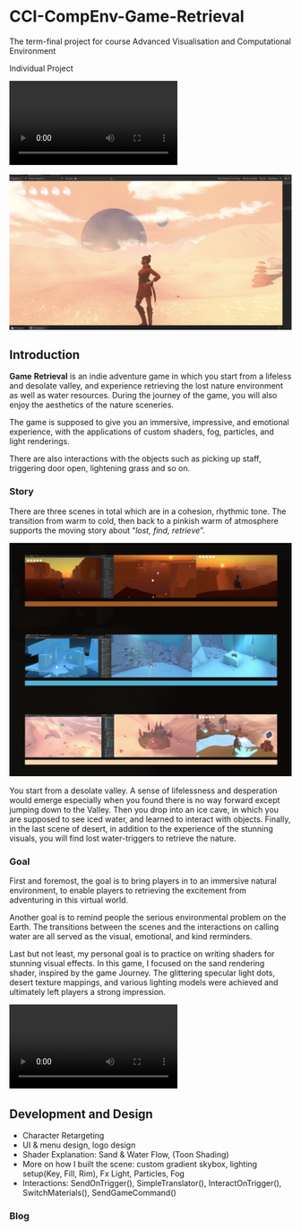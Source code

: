 # CCI-CompEnv-Game-Retrieval

The term-final project for course Advanced Visualisation and Computational Environment

Individual Project

<video src="README.assets/Game_Start_00.mov"></video>

![Game_Sand_Scene_screenShot](README.assets/Game_Sand_Scene_screenShot.png)

## Introduction

**Game** **Retrieval** is an indie adventure game in which you start from a lifeless and desolate valley, and experience retrieving the lost nature environment as well as water resources. During the journey of the game, you will also enjoy the aesthetics of the nature sceneries. 

The game is supposed to give you an immersive, impressive, and emotional experience, with the applications of custom shaders, fog, particles, and light renderings.

There are also interactions with the objects such as picking up staff, triggering door open, lightening grass and so on. 

### Story

There are three scenes in total which are in a cohesion, rhythmic tone. The transition from warm to cold, then back to a pinkish warm of atmosphere supports the moving story about “*lost, find, retrieve*”. 

![scene-colorToningChange](README.assets/scene-colorToningChange.png)

You start from a desolate valley. A sense of lifelessness and  desperation would emerge especially when you found there is no way forward except jumping down to the Valley. Then you drop into an ice cave, in which you are supposed to see iced water, and learned to interact with objects. Finally, in the last scene of desert, in addition to the experience of the stunning visuals, you will find lost water-triggers to retrieve the nature.

### Goal

First and foremost, the goal is to bring players in to an immersive natural environment, to enable players to retrieving the excitement from adventuring in this virtual world.

Another goal is to remind people the serious environmental problem on the Earth. The transitions between the scenes and the interactions on calling water are all served as the visual, emotional, and kind rerminders.

Last but not least, my personal goal is to practice on writing shaders for stunning visual effects. In this game, I focused on the sand rendering shader, inspired by the game Journey. The glittering specular light dots, desert texture mappings, and various lighting models were achieved and ultimately left players a strong impression.

<video src="README.assets/Game_Sand_Running.mov"></video>

## Development and Design

- Character Retargeting
- UI & menu design, logo design
- Shader Explanation: Sand & Water Flow, (Toon Shading)
- More on how I built the scene: custom gradient skybox, lighting setup(Key, Fill, Rim), Fx Light, Particles, Fog
- Interactions: SendOnTrigger(), SimpleTranslator(), InteractOnTrigger(), SwitchMaterials(), SendGameCommand()

### Blog



